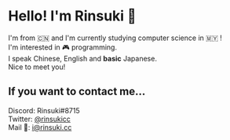 # Hello! I'm Rinsuki 👋
I'm from 🇨🇳 and I'm currently studying computer science in 🇲🇾 !<br/>
I'm interested in 🎮 programming.<br/>
I speak Chinese, English and <b>basic</b> Japanese.<br/>
Nice to meet you!<br/>

<h2>If you want to contact me...</h2>

Discord: Rinsuki#8715<br/>
Twitter: <a href="https://twitter.com/rinsukicc" target="_blank">@rinsukicc</a><br/>
Mail 📮: <a href="mailto:i@rinsuki.cc" target="_blank">i@rinsuki.cc</a>
